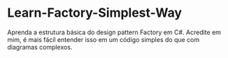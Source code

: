 # Learn-Factory-Simplest-Way
Aprenda a estrutura básica do design pattern Factory em C#. Acredite em mim, é mais fácil entender isso em um código simples do que com diagramas complexos.
